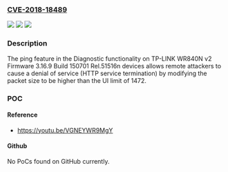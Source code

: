 ### [CVE-2018-18489](https://cve.mitre.org/cgi-bin/cvename.cgi?name=CVE-2018-18489)
![](https://img.shields.io/static/v1?label=Product&message=n%2Fa&color=blue)
![](https://img.shields.io/static/v1?label=Version&message=n%2Fa&color=blue)
![](https://img.shields.io/static/v1?label=Vulnerability&message=n%2Fa&color=brighgreen)

### Description

The ping feature in the Diagnostic functionality on TP-LINK WR840N v2 Firmware 3.16.9 Build 150701 Rel.51516n devices allows remote attackers to cause a denial of service (HTTP service termination) by modifying the packet size to be higher than the UI limit of 1472.

### POC

#### Reference
- https://youtu.be/VGNEYWR9MgY

#### Github
No PoCs found on GitHub currently.

